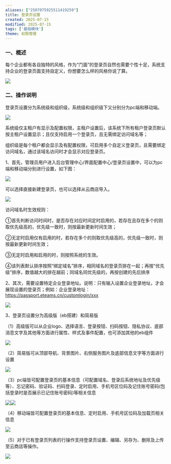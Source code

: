 ```yaml
---
aliases: ["2507075925511419259"]
title: 登录页设置
created: 2025-07-15
modified: 2025-07-15
tags: ['基础模块']
theme: 权限管理
---
```


### 一、概述

每个企业都有各自独特的风格，作为“门面”的登录页自然也需要个性十足，系统支持企业的登录页面支持自定义，你想要怎么样的风格你说了算。

![](2ee2baf8a82328b28604f50ced221d1f.jpg)

### 二、操作说明

登录页设置分为系统级和组织级，系统级和组织级下又分别分为pc端和移动端。

![](3f92a558820642de5657441b9d42a969.jpg)

系统级仅主租户有显示及配置权限，主租户设置后，该系统下所有租户登录页默认按主租户设置显示；且仅支持启用一个登录页，且无需绑定访问域名等；

组织级是每个租户都会显示及有配置权限，可启用多个自定义登录页，且需要绑定访问域名，通过该域名访问时才会显示对应登录页。

1、首先，管理员用户进入后台管理中心/界面配置中心/登录页设置中，可以为pc端和移动端分别进行设置，如下图：

![](4fe182df6f79a1154176fd88b2b4fe49.jpg)

可以选择直接新建登录页，也可以选择从云商店导入。

![](49f7c8de485902ae1a5ba4d6e9f9888d.jpg)

访问域名时生效规则：

①首先判断访问时间时，是否存在对应时间定时启用的，若存在且存在多个的则取优先级高的，优先级一致时，则按最新更新时间生效；

②无定时启用仅有启用的时，若存在多个的则取优先级高的，优先级一致时，则按最新更新时间生效；

③无定时启用和启用的时，则按照系统的生效。

④该列表默认排序按照“绑定域名”排序，相同域名的登录页排在一起；再按“优先级”排序，数值越大的排在越前；同域名同优先级的，再按创建的先后排序

2、其次，需要设置特定企业登录地址。说明：只有输入设置企业登录地址，才会展现设置的登录页；例如：企业登录地址：https://passport.eteams.cn/customlogin/xxx

![](ca0e84ceec63cd0c56fe004eaf3de0fd.jpg)

3、登录页设置分为高级版（eb搭建）和简易版

（1）高级版可以从企业logo、选择语言、登录按钮、扫码按钮、隐私协议、底部消息文字及其他等方面进行属性、样式及事件配置，也可添加其他的eb组件

![](1a9936c28610a431b6ec24b2653fadd3.jpg)

（2）简易版可从顶部导航、背景图片、右侧服务图片及底部信息文字等方面进行设置

![](39f5a97ef9bbab1bb253f6cebd35f611.jpg)

（3）pc端皆可配置登录页的基本信息（可配置域名、登录后系统地址及优先级等）、忘记密码、验证码、扫码登录、定时启用、手机号区位码及记住账号密码(包括登录时是否展示已记住账号密码)等相关信息

![](43d9344f26b4eef6558a1e629baa1ed7.jpg)![](e291e922395dcac6a2e62429c6a98dfd.jpg)

（4）移动端皆可配置登录页的基本信息、定时启用、手机号区位码及加载页相关信息

![](475297d9101f1f834559fcc7fcc89ba0.jpg)

（5）对于已有登录页列表的行操作支持登录页设置、编辑、另存为、删除及上传至云商店等操作。

![](994c6d10e71f67ace64787feec7d0d35.jpg)
